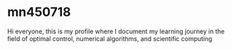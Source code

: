 # mn450718
Hi everyone, this is my profile where I document my learning journey in the field of optimal control, numerical algorithms, and scientific computing
